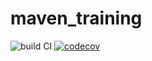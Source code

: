 # maven_training

![build CI](https://github.com/moukamdjeuga/maven_training/actions/workflows/build.yml/badge.svg)
[![codecov](https://codecov.io/gh/moukamdjeuga/maven_training/branch/main/graph/badge.svg)](https://codecov.io/gh/moukamdjeuga/maven_training)
